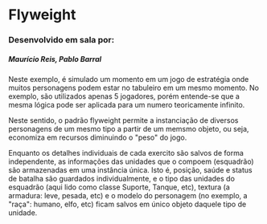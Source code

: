 <h1>Flyweight</h1>
<h3>Desenvolvido em sala por: <h5>Maurício Reis, Pablo Barral</h5></h3>
<p>Neste exemplo, é simulado um momento em um jogo de estratégia onde muitos personagens podem estar no tabuleiro em um mesmo momento.
 No exemplo, são utilizados apenas 5 jogadores, porém entende-se que a mesma lógica pode ser aplicada para um numero teoricamente
infinito.</p>
<p>Neste sentido, o padrão flyweight permite a instanciação de diversos personagens de um mesmo tipo a partir de um memsmo objeto, 
ou seja, economiza em recursos diminuindo o "peso" do jogo.</p>
<p>Enquanto os detalhes individuais de cada exercito são salvos de forma independente, as informações das unidades que o compoem (esquadrão) são
armazenadas em uma instância única. Isto é, posição, saúde e status de batalha são guardados individualmente,
 e o tipo das unidades do esquadrão (aqui lido como classe Suporte, Tanque, etc), textura (a armadura: leve, pesada, etc) e o modelo do personagem (no exemplo, a "raça": humano, elfo, etc)
ficam salvos em único objeto daquele tipo de unidade.</p>